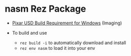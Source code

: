 # nasm Rez Package

- [Pixar USD Build Requirement for Windows](https://github.com/PixarAnimationStudios/USD/#getting-and-building-the-code) (Imaging)

- To build and use
  - `rez build -i` to automatically download and install
  - `rez env nasm` to load it into your env
